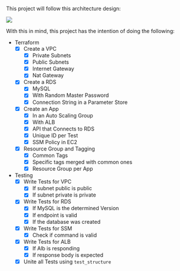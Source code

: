 This project will follow this architecture design:

![](media/architecture.png)

With this in mind, this project has the intention of doing the following:

- Terraform
    - [x] Create a VPC
        - [x] Private Subnets
        - [x] Public Subnets
        - [x] Internet Gateway
        - [x] Nat Gateway
    - [x] Create a RDS
        - [x] MySQL
        - [x] With Random Master Password
        - [x] Connection String in a Parameter Store
    - [x] Create an App
        - [x] In an Auto Scaling Group
        - [x] With ALB
        - [x] API that Connects to RDS
        - [x] Unique ID per Test
        - [x] SSM Policy in EC2
    - [x] Resource Group and Tagging
        - [x] Common Tags
        - [x] Specific tags merged with common ones
        - [x] Resource Group per App
- Testing
    - [x] Write Tests for VPC
        - [x] If subnet public is public
        - [x] If subnet private is private
    - [x] Write Tests for RDS
        - [x] If MySQL is the determined Version
        - [x] If endpoint is valid
        - [x] If the database was created
    - [x] Write Tests for SSM
        - [x] Check if command is valid
    - [x] Write Tests for ALB
        - [x] If Alb is responding
        - [x] If response body is expected
    - [x] Unite all Tests using `test_structure`